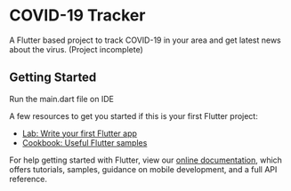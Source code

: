 # COVID-19 Tracker

A Flutter based project to track COVID-19 in your area and get latest news about the virus.
(Project incomplete)

## Getting Started

Run the main.dart file on IDE

A few resources to get you started if this is your first Flutter project:

- [Lab: Write your first Flutter app](https://flutter.dev/docs/get-started/codelab)
- [Cookbook: Useful Flutter samples](https://flutter.dev/docs/cookbook)

For help getting started with Flutter, view our
[online documentation](https://flutter.dev/docs), which offers tutorials,
samples, guidance on mobile development, and a full API reference.
